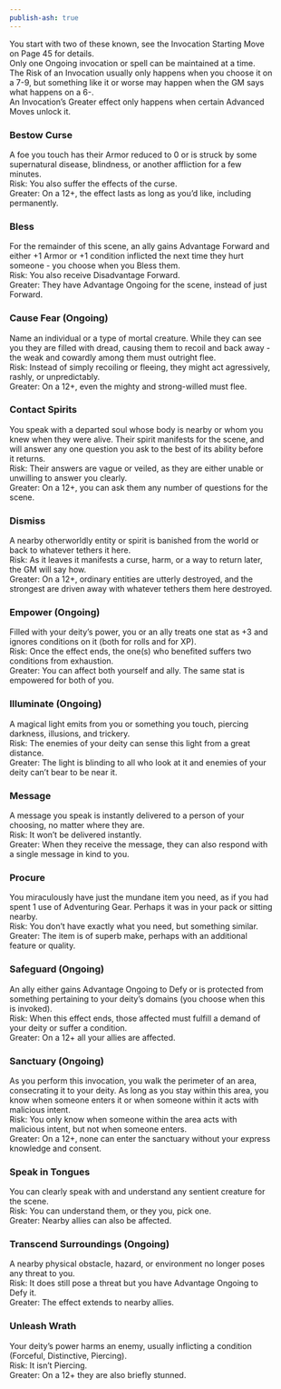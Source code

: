 ```yaml
---  
publish-ash: true  
---  
```

You start with two of these known, see the Invocation Starting Move  
on Page 45 for details.  
Only one Ongoing invocation or spell can be maintained at a time.  
The Risk of an Invocation usually only happens when you choose it on  
a 7-9, but something like it or worse may happen when the GM says  
what happens on a 6-.  
An Invocation’s Greater effect only happens when certain Advanced  
Moves unlock it.  
  
### Bestow Curse  
A foe you touch has their Armor reduced to 0 or is struck by some  
supernatural disease, blindness, or another affliction for a few  
minutes.  
Risk: You also suffer the effects of the curse.  
Greater: On a 12+, the effect lasts as long as you’d like, including  
permanently.  
  
### Bless  
For the remainder of this scene, an ally gains Advantage Forward and  
either +1 Armor or +1 condition inflicted the next time they hurt  
someone - you choose when you Bless them.  
Risk: You also receive Disadvantage Forward.  
Greater: They have Advantage Ongoing for the scene, instead of just  
Forward.  
  
### Cause Fear (Ongoing)  
Name an individual or a type of mortal creature. While they can see  
you they are filled with dread, causing them to recoil and back away -  
the weak and cowardly among them must outright flee.  
Risk: Instead of simply recoiling or fleeing, they might act agressively,  
rashly, or unpredictably.  
Greater: On a 12+, even the mighty and strong-willed must flee.  
  
### Contact Spirits  
You speak with a departed soul whose body is nearby or whom you  
knew when they were alive. Their spirit manifests for the scene, and  
will answer any one question you ask to the best of its ability before  
it returns.  
Risk: Their answers are vague or veiled, as they are either unable or  
unwilling to answer you clearly.  
Greater: On a 12+, you can ask them any number of questions for the  
scene.  
  
### Dismiss  
A nearby otherworldly entity or spirit is banished from the world or  
back to whatever tethers it here.  
Risk: As it leaves it manifests a curse, harm, or a way to return later,  
the GM will say how.  
Greater: On a 12+, ordinary entities are utterly destroyed, and the  
strongest are driven away with whatever tethers them here destroyed.  
  
### Empower (Ongoing)  
Filled with your deity’s power, you or an ally treats one stat as +3 and  
ignores conditions on it (both for rolls and for XP).  
Risk: Once the effect ends, the one(s) who benefited suffers two  
conditions from exhaustion.  
Greater: You can affect both yourself and ally. The same stat is  
empowered for both of you.  
  
### Illuminate (Ongoing)  
A magical light emits from you or something you touch, piercing  
darkness, illusions, and trickery.  
Risk: The enemies of your deity can sense this light from a great  
distance.  
Greater: The light is blinding to all who look at it and enemies of your  
deity can’t bear to be near it.  
  
### Message  
A message you speak is instantly delivered to a person of your  
choosing, no matter where they are.  
Risk: It won’t be delivered instantly.  
Greater: When they receive the message, they can also respond with  
a single message in kind to you.  
  
### Procure  
You miraculously have just the mundane item you need, as if you had  
spent 1 use of Adventuring Gear. Perhaps it was in your pack or sitting  
nearby.  
Risk: You don’t have exactly what you need, but something similar.  
Greater: The item is of superb make, perhaps with an additional  
feature or quality.  
  
### Safeguard (Ongoing)  
An ally either gains Advantage Ongoing to Defy or is protected from  
something pertaining to your deity’s domains (you choose when this  
is invoked).  
Risk: When this effect ends, those affected must fulfill a demand of  
your deity or suffer a condition.  
Greater: On a 12+ all your allies are affected.  
  
### Sanctuary (Ongoing)  
As you perform this invocation, you walk the perimeter of an area,  
consecrating it to your deity. As long as you stay within this area, you  
know when someone enters it or when someone within it acts with  
malicious intent.  
Risk: You only know when someone within the area acts with  
malicious intent, but not when someone enters.  
Greater: On a 12+, none can enter the sanctuary without your express  
knowledge and consent.  
  
### Speak in Tongues  
You can clearly speak with and understand any sentient creature for  
the scene.  
Risk: You can understand them, or they you, pick one.  
Greater: Nearby allies can also be affected.  
  
### Transcend Surroundings (Ongoing)  
A nearby physical obstacle, hazard, or environment no longer poses  
any threat to you.  
Risk: It does still pose a threat but you have Advantage Ongoing to  
Defy it.  
Greater: The effect extends to nearby allies.  
  
### Unleash Wrath  
Your deity’s power harms an enemy, usually inflicting a condition  
(Forceful, Distinctive, Piercing).  
Risk: It isn’t Piercing.  
Greater: On a 12+ they are also briefly stunned.